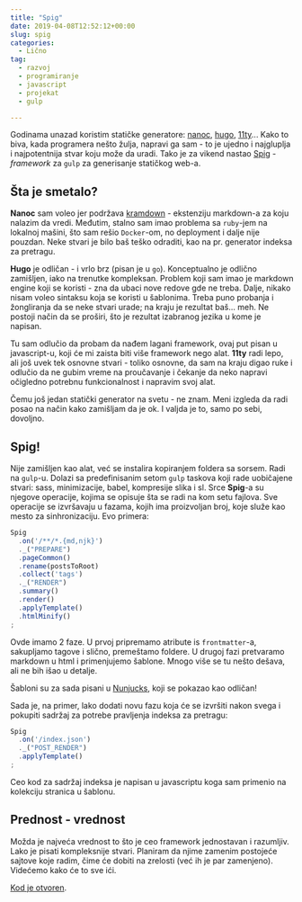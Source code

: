 ```yaml
---
title: "Spig"
date: 2019-04-08T12:52:12+00:00
slug: spig
categories:
  - Lično
tag:
  - razvoj
  - programiranje
  - javascript
  - projekat
  - gulp

---
```


Godinama unazad koristim statičke generatore: [nanoc](https://nanoc.ws), [hugo](https://gohugo.io), [11ty](https://www.11ty.io)... Kako to biva, kada programera nešto žulja, napravi ga sam - to je ujedno i najgluplja i najpotentnija stvar koju može da uradi. Tako je za vikend nastao [Spig](https://github.com/igr/spig) - _framework_ za `gulp` za generisanje statičkog web-a.

<!--more-->

## Šta je smetalo?

**Nanoc** sam voleo jer podržava [kramdown](https://kramdown.gettalong.org) - ekstenziju markdown-a za koju nalazim da vredi. Međutim, stalno sam imao problema sa `ruby`-jem na lokalnoj mašini, što sam rešio `Docker`-om, no deployment i dalje nije pouzdan. Neke stvari je bilo baš teško odraditi, kao na pr. generator indeksa za pretragu.

**Hugo** je odličan - i vrlo brz (pisan je u `go`). Konceptualno je odlično zamišljen, iako na trenutke kompleksan. Problem koji sam imao je markdown engine koji se koristi - zna da ubaci nove redove gde ne treba. Dalje, nikako nisam voleo sintaksu koja se koristi u šablonima. Treba puno probanja i žongliranja da se neke stvari urade; na kraju je rezultat baš... meh. Ne postoji način da se proširi, što je rezultat izabranog jezika u kome je napisan.

Tu sam odlučio da probam da nađem lagani framework, ovaj put pisan u javascript-u, koji će mi zaista biti više framework nego alat. **11ty** radi lepo, ali još uvek tek osnovne stvari - toliko osnovne, da sam na kraju digao ruke i odlučio da ne gubim vreme na proučavanje i čekanje da neko napravi očigledno potrebnu funkcionalnost i napravim svoj alat.

Čemu još jedan statički generator na svetu - ne znam. Meni izgleda da radi posao na način kako zamišljam da je ok. I valjda je to, samo po sebi, dovoljno.

## Spig!

Nije zamišljen kao alat, već se instalira kopiranjem foldera sa sorsem. Radi na `gulp`-u. Dolazi sa predefinisanim setom `gulp` taskova koji rade uobičajene stvari: sass, minimizacije, babel, kompresije slika i sl. Srce **Spig**-a su njegove operacije, kojima se opisuje šta se radi na kom setu fajlova. Sve operacije se izvršavaju u fazama, kojih ima proizvoljan broj, koje služe kao mesto za sinhronizaciju. Evo primera:

```javascript
Spig
  .on('/**/*.{md,njk}')
  ._("PREPARE")
  .pageCommon()
  .rename(postsToRoot)
  .collect('tags')
  ._("RENDER")
  .summary()
  .render()
  .applyTemplate()
  .htmlMinify()
;
```

Ovde imamo 2 faze. U prvoj pripremamo atribute is `frontmatter`-a, sakupljamo tagove i slično, premeštamo foldere. U drugoj fazi pretvaramo markdown u html i primenjujemo šablone. Mnogo više se tu nešto dešava, ali ne bih išao u detalje.

Šabloni su za sada pisani u [Nunjucks](https://mozilla.github.io/nunjucks/), koji se pokazao kao odličan!

Sada je, na primer, lako dodati novu fazu koja će se izvršiti nakon svega i pokupiti sadržaj za potrebe pravljenja indeksa za pretragu:

```javascript
Spig
  .on('/index.json')
  ._("POST_RENDER")
  .applyTemplate()
;
```

Ceo kod za sadržaj indeksa je napisan u javascriptu koga sam primenio na kolekciju stranica u šablonu.

## Prednost - vrednost

Možda je najveća vrednost to što je ceo framework jednostavan i razumljiv. Lako je pisati kompleksnije stvari. Planiram da njime zamenim postojeće sajtove koje radim, čime će dobiti na zrelosti (već ih je par zamenjeno). Videćemo kako će to sve ići.

[Kod je otvoren](https://github.com/igr/spig).
